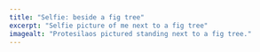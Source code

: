 ```yaml
---
title: "Selfie: beside a fig tree"
excerpt: "Selfie picture of me next to a fig tree"
imagealt: "Protesilaos pictured standing next to a fig tree."
---
```

